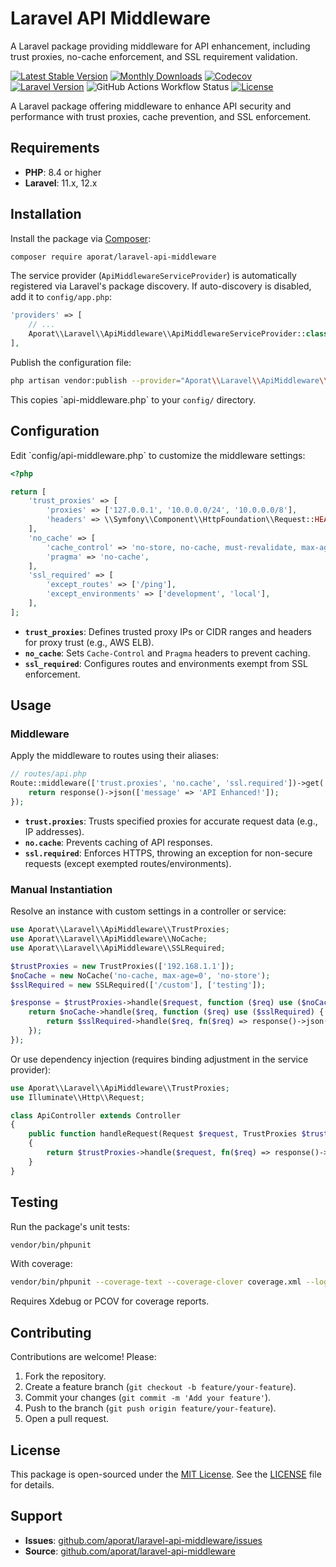 # Laravel API Middleware
A Laravel package providing middleware for API enhancement, including trust proxies, no-cache enforcement, and SSL requirement validation.

[![Latest Stable Version](https://img.shields.io/packagist/v/aporat/laravel-api-middleware.svg?style=flat-square&logo=composer)](https://packagist.org/packages/aporat/laravel-api-middleware)
[![Monthly Downloads](https://img.shields.io/packagist/dm/aporat/laravel-api-middleware.svg?style=flat-square&logo=composer)](https://packagist.org/packages/aporat/laravel-api-middleware)
[![Codecov](https://img.shields.io/codecov/c/github/aporat/laravel-api-middleware?style=flat-square)](https://codecov.io/github/aporat/laravel-api-middleware)
[![Laravel Version](https://img.shields.io/badge/Laravel-12.x-orange.svg?style=flat-square)](https://laravel.com/docs/12.x)
![GitHub Actions Workflow Status](https://img.shields.io/github/actions/workflow/status/aporat/laravel-api-middleware/ci.yml?style=flat-square)
[![License](https://img.shields.io/packagist/l/aporat/laravel-api-middleware.svg?style=flat-square)](https://github.com/aporat/laravel-api-middleware/blob/master/LICENSE)

A Laravel package offering middleware to enhance API security and performance with trust proxies, cache prevention, and SSL enforcement.

## Requirements
- **PHP**: 8.4 or higher
- **Laravel**: 11.x, 12.x

## Installation
Install the package via [Composer](https://getcomposer.org/):

```bash
composer require aporat/laravel-api-middleware
```

The service provider (`ApiMiddlewareServiceProvider`) is automatically registered via Laravel's package discovery. If auto-discovery is disabled, add it to `config/app.php`:

```php
'providers' => [
    // ...
    Aporat\\Laravel\\ApiMiddleware\\ApiMiddlewareServiceProvider::class,
],
```

Publish the configuration file:

```bash
php artisan vendor:publish --provider="Aporat\\Laravel\\ApiMiddleware\\ApiMiddlewareServiceProvider" --tag="config"
```

This copies \`api-middleware.php\` to your `config/` directory.

## Configuration

Edit \`config/api-middleware.php\` to customize the middleware settings:

```php
<?php

return [
    'trust_proxies' => [
        'proxies' => ['127.0.0.1', '10.0.0.0/24', '10.0.0.0/8'],
        'headers' => \\Symfony\\Component\\HttpFoundation\\Request::HEADER_X_FORWARDED_AWS_ELB,
    ],
    'no_cache' => [
        'cache_control' => 'no-store, no-cache, must-revalidate, max-age=0, post-check=0, pre-check=0',
        'pragma' => 'no-cache',
    ],
    'ssl_required' => [
        'except_routes' => ['/ping'],
        'except_environments' => ['development', 'local'],
    ],
];
```

- **`trust_proxies`**: Defines trusted proxy IPs or CIDR ranges and headers for proxy trust (e.g., AWS ELB).
- **`no_cache`**: Sets `Cache-Control` and `Pragma` headers to prevent caching.
- **`ssl_required`**: Configures routes and environments exempt from SSL enforcement.

## Usage

### Middleware
Apply the middleware to routes using their aliases:

```php
// routes/api.php
Route::middleware(['trust.proxies', 'no.cache', 'ssl.required'])->get('/test', function () {
    return response()->json(['message' => 'API Enhanced!']);
});
```

- **`trust.proxies`**: Trusts specified proxies for accurate request data (e.g., IP addresses).
- **`no.cache`**: Prevents caching of API responses.
- **`ssl.required`**: Enforces HTTPS, throwing an exception for non-secure requests (except exempted routes/environments).

### Manual Instantiation
Resolve an instance with custom settings in a controller or service:

```php
use Aporat\\Laravel\\ApiMiddleware\\TrustProxies;
use Aporat\\Laravel\\ApiMiddleware\\NoCache;
use Aporat\\Laravel\\ApiMiddleware\\SSLRequired;

$trustProxies = new TrustProxies(['192.168.1.1']);
$noCache = new NoCache('no-cache, max-age=0', 'no-store');
$sslRequired = new SSLRequired(['/custom'], ['testing']);

$response = $trustProxies->handle($request, function ($req) use ($noCache, $sslRequired) {
    return $noCache->handle($req, function ($req) use ($sslRequired) {
        return $sslRequired->handle($req, fn($req) => response()->json(['message' => 'API Enhanced!']));
    });
});
```

Or use dependency injection (requires binding adjustment in the service provider):

```php
use Aporat\\Laravel\\ApiMiddleware\\TrustProxies;
use Illuminate\\Http\\Request;

class ApiController extends Controller
{
    public function handleRequest(Request $request, TrustProxies $trustProxies)
    {
        return $trustProxies->handle($request, fn($req) => response()->json(['message' => 'Proxies Trusted!']));
    }
}
```

## Testing
Run the package's unit tests:

```bash
vendor/bin/phpunit
```

With coverage:

```bash
vendor/bin/phpunit --coverage-text --coverage-clover coverage.xml --log-junit junit.xml
```

Requires Xdebug or PCOV for coverage reports.

## Contributing
Contributions are welcome! Please:
1. Fork the repository.
2. Create a feature branch (`git checkout -b feature/your-feature`).
3. Commit your changes (`git commit -m 'Add your feature'`).
4. Push to the branch (`git push origin feature/your-feature`).
5. Open a pull request.

## License
This package is open-sourced under the [MIT License](https://opensource.org/licenses/MIT). See the [LICENSE](LICENSE) file for details.

## Support
- **Issues**: [github.com/aporat/laravel-api-middleware/issues](https://github.com/aporat/laravel-api-middleware/issues)
- **Source**: [github.com/aporat/laravel-api-middleware](https://github.com/aporat/laravel-api-middleware)
